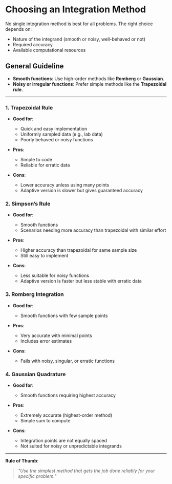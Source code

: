 # Choosing an Integration Method

No single integration method is best for all problems. The right choice depends on:

* Nature of the integrand (smooth or noisy, well-behaved or not)
* Required accuracy
* Available computational resources

## General Guideline

* **Smooth functions**: Use high-order methods like **Romberg** or **Gaussian**.
* **Noisy or irregular functions**: Prefer simple methods like the **Trapezoidal rule**.

---
### 1. Trapezoidal Rule

* **Good for**:

  * Quick and easy implementation
  * Uniformly sampled data (e.g., lab data)
  * Poorly behaved or noisy functions
* **Pros**:

  * Simple to code
  * Reliable for erratic data
* **Cons**:

  * Lower accuracy unless using many points
  * Adaptive version is slower but gives guaranteed accuracy

### 2. Simpson’s Rule

* **Good for**:

  * Smooth functions
  * Scenarios needing more accuracy than trapezoidal with similar effort
* **Pros**:

  * Higher accuracy than trapezoidal for same sample size
  * Still easy to implement
* **Cons**:

  * Less suitable for noisy functions
  * Adaptive version is faster but less stable with erratic data

### 3. Romberg Integration

* **Good for**:

  * Smooth functions with few sample points
* **Pros**:

  * Very accurate with minimal points
  * Includes error estimates
* **Cons**:

  * Fails with noisy, singular, or erratic functions

### 4. Gaussian Quadrature

* **Good for**:

  * Smooth functions requiring highest accuracy
* **Pros**:

  * Extremely accurate (highest-order method)
  * Simple sum to compute
* **Cons**:

  * Integration points are not equally spaced
  * Not suited for noisy or unpredictable integrands

---

**Rule of Thumb**:

> *"Use the simplest method that gets the job done reliably for your specific problem."*
